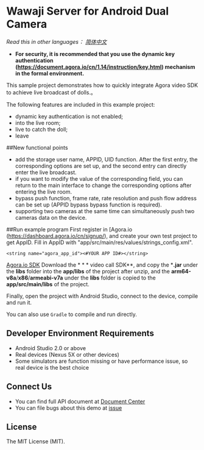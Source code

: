 # Wawaji Server for Android  Dual Camera

*Read this in other languages： [简体中文](README.md)*

- **For security, it is recommended that you use the dynamic key authentication (https://document.agora.io/cn/1.14/instruction/key.html) mechanism in the formal environment.**

This sample project demonstrates how to quickly integrate Agora video SDK to achieve live broadcast of dolls.。

The following features are included in this example project:

- dynamic key authentication is not enabled;
- into the live room;
- live to catch the doll;
- leave

##New functional points
- add the storage user name, APPID, UID function. After the first entry, the corresponding options are set up, and the second entry can directly enter the live broadcast.
- if you want to modify the value of the corresponding field, you can return to the main interface to change the corresponding options after entering the live room.
- bypass push function, frame rate, rate resolution and push flow address can be set up (APPID bypass bypass function is required).
- supporting two cameras at the same time can simultaneously push two cameras data on the device.

##Run example program
First register in [Agora.io (https://dashboard.agora.io/cn/signup/), and create your own test project to get AppID. Fill in AppID with "app/src/main/res/values/strings_config.xml".

```
<string name="agora_app_id"><#YOUR APP ID#></string>
```

[Agora.io SDK](https://www.agora.io/cn/download/) Download the * * * video call SDK**, and copy the ***.jar** under the **libs** folder into the **app/libs** of the project after unzip, and the **arm64-v8a**/**x86**/**armeabi-v7a** under the **libs** folder is copied to the **app/src/main/libs** of the project.

Finally, open the project with Android Studio, connect to the device, compile and run it.

You can also use `Gradle` to compile and run directly.

## Developer Environment Requirements
- Android Studio 2.0 or above
- Real devices (Nexus 5X or other devices)
- Some simulators are function missing or have performance issue, so real device is the best choice

## Connect Us
- You can find full API document at [Document Center](https://docs.agora.io/en/)
- You can file bugs about this demo at [issue](https://github.com/AgoraIO/Agora-Android-Tutorial-1to1/issues)

## License
The MIT License (MIT).

